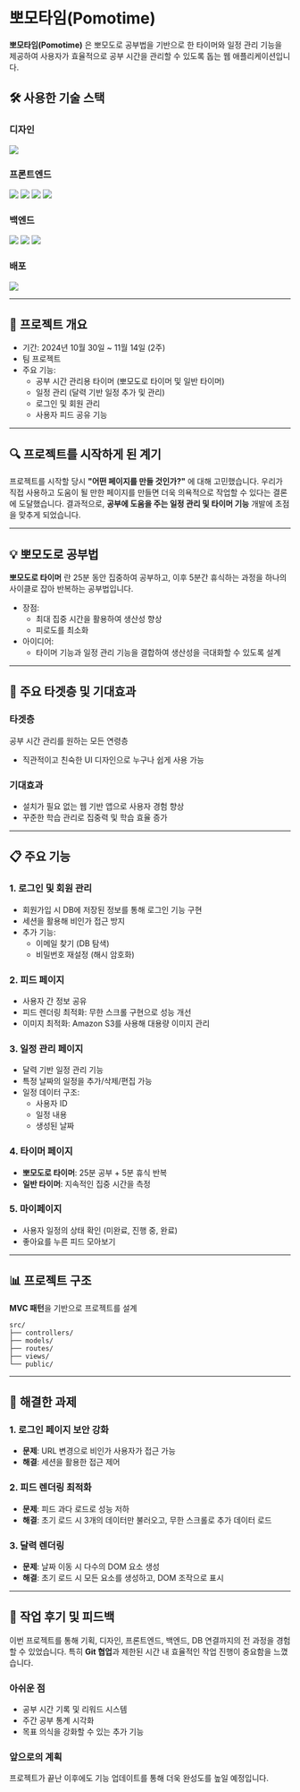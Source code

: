 # 뽀모타임(Pomotime)
**뽀모타임(Pomotime)** 은 뽀모도로 공부법을 기반으로 한 타이머와 일정 관리 기능을 제공하여 사용자가 효율적으로 공부 시간을 관리할 수 있도록 돕는 웹 애플리케이션입니다.

## 🛠️ 사용한 기술 스택
### 디자인
<img src="https://img.shields.io/badge/figma-F24E1E?style=for-the-badge&logo=figma&logoColor=white">

### 프론트엔드
<img src="https://img.shields.io/badge/ejs-B4CA65?style=for-the-badge&logo=ejs&logoColor=black"> <img src="https://img.shields.io/badge/html5-E34F26?style=for-the-badge&logo=html5&logoColor=white"> <img src="https://img.shields.io/badge/css3-1572B6?style=for-the-badge&logo=css3&logoColor=white"> <img src="https://img.shields.io/badge/javascript-F7DF1E?style=for-the-badge&logo=javascript&logoColor=black">
### 백엔드
<img src="https://img.shields.io/badge/nodedotjs-5FA04E?style=for-the-badge&logo=nodedotjs&logoColor=white"> <img src="https://img.shields.io/badge/mysql-4479A1?style=for-the-badge&logo=mysql&logoColor=white"> <img src="https://img.shields.io/badge/amazons3-569A31?style=for-the-badge&logo=amazons3&logoColor=white">
### 배포
<img src="https://img.shields.io/badge/filezilla-BF0000?style=for-the-badge&logo=filezilla&logoColor=white">

---

## 📅 프로젝트 개요
- 기간: 2024년 10월 30일 ~ 11월 14일 (2주)
- 팀 프로젝트
- 주요 기능:
    - 공부 시간 관리용 타이머 (뽀모도로 타이머 및 일반 타이머)
    - 일정 관리 (달력 기반 일정 추가 및 관리)
    - 로그인 및 회원 관리
    - 사용자 피드 공유 기능
---

## 🔍 프로젝트를 시작하게 된 계기
프로젝트를 시작할 당시 **"어떤 페이지를 만들 것인가?"** 에 대해 고민했습니다.
우리가 직접 사용하고 도움이 될 만한 페이지를 만들면 더욱 의욕적으로 작업할 수 있다는 결론에 도달했습니다.
결과적으로, **공부에 도움을 주는 일정 관리 및 타이머 기능** 개발에 초점을 맞추게 되었습니다.

---

## 💡 뽀모도로 공부법
**뽀모도로 타이머** 란 25분 동안 집중하여 공부하고, 이후 5분간 휴식하는 과정을 하나의 사이클로 잡아 반복하는 공부법입니다.

- 장점:
    - 최대 집중 시간을 활용하여 생산성 향상
    - 피로도를 최소화
- 아이디어:
    - 타이머 기능과 일정 관리 기능을 결합하여 생산성을 극대화할 수 있도록 설계
---

## 🎯 주요 타겟층 및 기대효과
### 타겟층
공부 시간 관리를 원하는 모든 연령층
- 직관적이고 친숙한 UI 디자인으로 누구나 쉽게 사용 가능
### 기대효과
- 설치가 필요 없는 웹 기반 앱으로 사용자 경험 향상
- 꾸준한 학습 관리로 집중력 및 학습 효율 증가

---

## 📋 주요 기능
### 1. 로그인 및 회원 관리
- 회원가입 시 DB에 저장된 정보를 통해 로그인 기능 구현
- 세션을 활용해 비인가 접근 방지
- 추가 기능:
    - 이메일 찾기 (DB 탐색)
    - 비밀번호 재설정 (해시 암호화)
### 2. 피드 페이지
- 사용자 간 정보 공유
- 피드 렌더링 최적화: 무한 스크롤 구현으로 성능 개선
- 이미지 최적화: Amazon S3를 사용해 대용량 이미지 관리
### 3. 일정 관리 페이지
- 달력 기반 일정 관리 기능
- 특정 날짜의 일정을 추가/삭제/편집 가능
- 일정 데이터 구조:
    - 사용자 ID
    - 일정 내용
    - 생성된 날짜
### 4. 타이머 페이지
- **뽀모도로 타이머**: 25분 공부 + 5분 휴식 반복
- **일반 타이머**: 지속적인 집중 시간을 측정
### 5. 마이페이지
- 사용자 일정의 상태 확인 (미완료, 진행 중, 완료)
- 좋아요를 누른 피드 모아보기

---

## 📊 프로젝트 구조
**MVC 패턴**을 기반으로 프로젝트를 설계
```
src/
├── controllers/
├── models/
├── routes/
├── views/
└── public/
```

---

## 🧩 해결한 과제
### 1. 로그인 페이지 보안 강화
- **문제**: URL 변경으로 비인가 사용자가 접근 가능
- **해결**: 세션을 활용한 접근 제어
### 2. 피드 렌더링 최적화
- **문제**: 피드 과다 로드로 성능 저하
- **해결**: 초기 로드 시 3개의 데이터만 불러오고, 무한 스크롤로 추가 데이터 로드
### 3. 달력 렌더링
- **문제**: 날짜 이동 시 다수의 DOM 요소 생성
- **해결**: 초기 로드 시 모든 요소를 생성하고, DOM 조작으로 표시

---

## 💭 작업 후기 및 피드백
이번 프로젝트를 통해 기획, 디자인, 프론트엔드, 백엔드, DB 연결까지의 전 과정을 경험할 수 있었습니다.
특히 **Git 협업**과 제한된 시간 내 효율적인 작업 진행이 중요함을 느꼈습니다.

### 아쉬운 점
- 공부 시간 기록 및 리워드 시스템
- 주간 공부 통계 시각화
- 목표 의식을 강화할 수 있는 추가 기능
### 앞으로의 계획
프로젝트가 끝난 이후에도 기능 업데이트를 통해 더욱 완성도를 높일 예정입니다.
